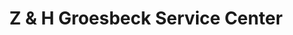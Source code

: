 ---
title: "Z & H Groesbeck Service Center"
url: /mount-clemens/z-und-h-groesbeck-service-center/
shop: Lebensmittel
---